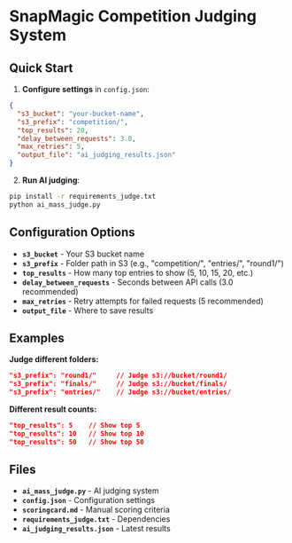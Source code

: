 # SnapMagic Competition Judging System

## Quick Start

1. **Configure settings** in `config.json`:
```json
{
  "s3_bucket": "your-bucket-name",
  "s3_prefix": "competition/",
  "top_results": 20,
  "delay_between_requests": 3.0,
  "max_retries": 5,
  "output_file": "ai_judging_results.json"
}
```

2. **Run AI judging**:
```bash
pip install -r requirements_judge.txt
python ai_mass_judge.py
```

## Configuration Options

- **`s3_bucket`** - Your S3 bucket name
- **`s3_prefix`** - Folder path in S3 (e.g., "competition/", "entries/", "round1/")
- **`top_results`** - How many top entries to show (5, 10, 15, 20, etc.)
- **`delay_between_requests`** - Seconds between API calls (3.0 recommended)
- **`max_retries`** - Retry attempts for failed requests (5 recommended)
- **`output_file`** - Where to save results

## Examples

**Judge different folders:**
```json
"s3_prefix": "round1/"     // Judge s3://bucket/round1/
"s3_prefix": "finals/"     // Judge s3://bucket/finals/
"s3_prefix": "entries/"    // Judge s3://bucket/entries/
```

**Different result counts:**
```json
"top_results": 5    // Show top 5
"top_results": 10   // Show top 10
"top_results": 50   // Show top 50
```

## Files

- **`ai_mass_judge.py`** - AI judging system
- **`config.json`** - Configuration settings
- **`scoringcard.md`** - Manual scoring criteria
- **`requirements_judge.txt`** - Dependencies
- **`ai_judging_results.json`** - Latest results
